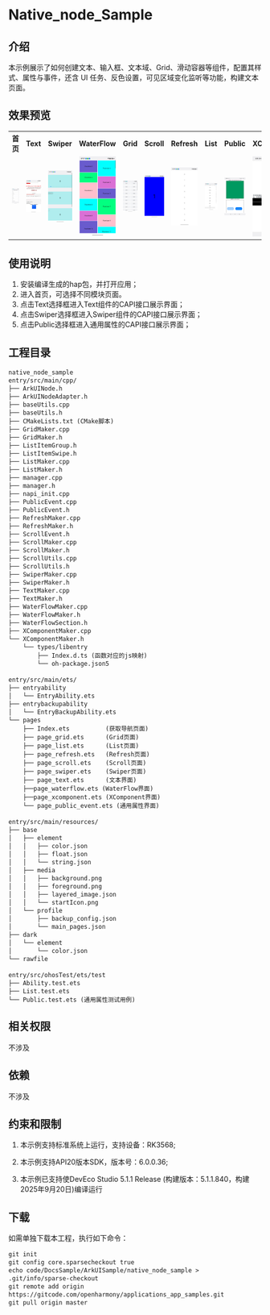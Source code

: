# Native_node_Sample

## 介绍

本示例展示了如何创建文本、输入框、文本域、Grid、滑动容器等组件，配置其样式、属性与事件，还含 UI 任务、反色设置，可见区域变化监听等功能，构建文本页面。

## 效果预览
<table>
  <tr>
    <th>首页</th>
    <th>Text</th>
    <th>Swiper</th>
    <th>WaterFlow</th>
    <th>Grid</th>
    <th>Scroll</th>
    <th>Refresh</th>
    <th>List</th>
    <th>Public</th>
    <th>XComponent</th>
  </tr>
  <tr>
    <td><img src="./screenshot/index.jpeg"></td>
    <td><img src="./screenshot/text.jpeg"></td>
    <td><img src="./screenshot/swiper.jpeg"></td>
    <td><img src="./screenshot/waterflow.jpeg"></td>
    <td><img src="./screenshot/grid.jpeg"></td>
    <td><img src="./screenshot/scroll.jpeg"></td>
    <td><img src="./screenshot/refresh.jpeg"></td>
    <td><img src="./screenshot/list.jpeg"></td>
    <td><img src="./screenshot/native-node-public.jpg"></td>
    <td><img src="./screenshot/xcomponent.jpeg"></td>
  </tr>
</table>

## 使用说明
1. 安装编译生成的hap包，并打开应用；
2. 进入首页，可选择不同模块页面。
3. 点击Text选择框进入Text组件的CAPI接口展示界面；
4. 点击Swiper选择框进入Swiper组件的CAPI接口展示界面；
5. 点击Public选择框进入通用属性的CAPI接口展示界面；


## 工程目录

```
native_node_sample
entry/src/main/cpp/
├── ArkUINode.h
├── ArkUINodeAdapter.h
├── baseUtils.cpp
├── baseUtils.h
├── CMakeLists.txt (CMake脚本)
├── GridMaker.cpp
├── GridMaker.h
├── ListItemGroup.h
├── ListItemSwipe.h
├── ListMaker.cpp
├── ListMaker.h
├── manager.cpp 
├── manager.h
├── napi_init.cpp
├── PublicEvent.cpp
├── PublicEvent.h
├── RefreshMaker.cpp
├── RefreshMaker.h
├── ScrollEvent.h
├── ScrollMaker.cpp
├── ScrollMaker.h
├── ScrollUtils.cpp
├── ScrollUtils.h
├── SwiperMaker.cpp
├── SwiperMaker.h
├── TextMaker.cpp
├── TextMaker.h
├── WaterFlowMaker.cpp
├── WaterFlowMaker.h
├── WaterFlowSection.h
├── XComponentMaker.cpp
└── XComponentMaker.h
    └── types/libentry
        ├── Index.d.ts (函数对应的js映射)
        └── oh-package.json5

entry/src/main/ets/
├── entryability
│   └── EntryAbility.ets
├── entrybackupability
│   └── EntryBackupAbility.ets
└── pages
    ├── Index.ets          (获取导航页面)
    ├── page_grid.ets      (Grid页面)
    ├── page_list.ets      (List页面)
    ├── page_refresh.ets   (Refresh页面)
    ├── page_scroll.ets    (Scroll页面)
    ├── page_swiper.ets    (Swiper页面)
    ├── page_text.ets      (文本界面)
    ├──page_waterflow.ets (WaterFlow界面)
    ├──page_xcomponent.ets (XComponent界面)
    └── page_public_event.ets (通用属性界面)

entry/src/main/resources/
├── base
│   ├── element
│   │   ├── color.json
│   │   ├── float.json
│   │   └── string.json
│   ├── media
│   │   ├── background.png
│   │   ├── foreground.png
│   │   ├── layered_image.json
│   │   └── startIcon.png
│   └── profile
│       ├── backup_config.json
│       └── main_pages.json
├── dark
│   └── element
│       └── color.json
└── rawfile

entry/src/ohosTest/ets/test
├── Ability.test.ets
├── List.test.ets
└── Public.test.ets (通用属性测试用例)
```

## 相关权限

不涉及

## 依赖

不涉及

## 约束和限制

1. 本示例支持标准系统上运行，支持设备：RK3568;

2. 本示例支持API20版本SDK，版本号：6.0.0.36;

3. 本示例已支持使DevEco Studio 5.1.1 Release (构建版本：5.1.1.840，构建 2025年9月20日)编译运行

## 下载

如需单独下载本工程，执行如下命令：

```
git init
git config core.sparsecheckout true
echo code/DocsSample/ArkUISample/native_node_sample > .git/info/sparse-checkout
git remote add origin https://gitcode.com/openharmony/applications_app_samples.git
git pull origin master
```